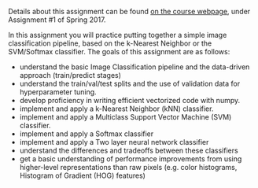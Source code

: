 Details about this assignment can be found [on the course webpage](http://cs231n.github.io/), under Assignment #1 of Spring 2017.

In this assignment you will practice putting together a simple image classification pipeline, based on the k-Nearest Neighbor or the SVM/Softmax classifier. The goals of this assignment are as follows:  

- understand the basic Image Classification pipeline and the data-driven approach (train/predict stages) 
- understand the train/val/test splits and the use of validation data for hyperparameter tuning. 
- develop proficiency in writing efficient vectorized code with numpy. 
- implement and apply a k-Nearest Neighbor (kNN) classifier.
- implement and apply a Multiclass Support Vector Machine (SVM) classifier.
- implement and apply a Softmax classifier 
- implement and apply a Two layer neural network classifier 
- understand the differences and tradeoffs between these classifiers 
- get a basic understanding of performance improvements from using higher-level representations than raw pixels (e.g. color histograms, Histogram of Gradient (HOG) features)
